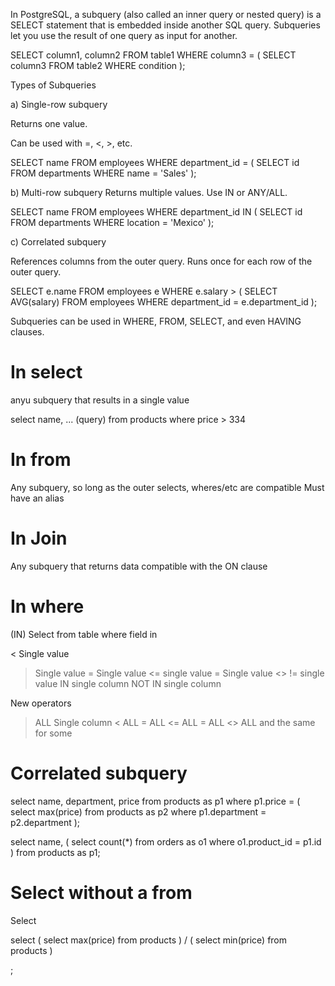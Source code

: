 In PostgreSQL, a subquery (also called an inner query or nested query) is a SELECT statement that is embedded inside another SQL query. Subqueries let you use the result of one query as input for another.


SELECT column1, column2
FROM table1
WHERE column3 = (
    SELECT column3
    FROM table2
    WHERE condition
);

Types of Subqueries

a) Single-row subquery

Returns one value.

Can be used with =, <, >, etc.

SELECT name
FROM employees
WHERE department_id = (
    SELECT id
    FROM departments
    WHERE name = 'Sales'
);


b) Multi-row subquery
Returns multiple values.
Use IN or ANY/ALL.

SELECT name
FROM employees
WHERE department_id IN (
    SELECT id
    FROM departments
    WHERE location = 'Mexico'
);

c) Correlated subquery

References columns from the outer query.
Runs once for each row of the outer query.

SELECT e.name
FROM employees e
WHERE e.salary > (
    SELECT AVG(salary)
    FROM employees
    WHERE department_id = e.department_id
);


Subqueries can be used in WHERE, FROM, SELECT, and even HAVING clauses.


# In select

anyu subquery that results in a single value

select name, ... (query)
from products
where price > 334

# In from 

Any subquery, so long as the outer selects, wheres/etc are compatible
Must have an alias

# In Join

Any subquery that returns data compatible with the ON clause

# In where
(IN) 
Select from table
where field in 


< Single value
> Single value
>= Single value
<= single value
= Single value
<> != single value
IN single column
NOT IN single column


New operators
> ALL Single column
< ALL
>= ALL
<= ALL
= ALL
<> ALL
and the same for some


# Correlated subquery
select name, department, price
from products as p1
where p1.price = (
    select max(price) from products as p2
    where p1.department = p2.department
);


select name, (
    select count(*) from orders as o1
    where o1.product_id = p1.id
) from products as p1;

# Select without a from

Select <Any subquery that results a single value>

select (
    select max(price) from products
) /
(
    select min(price) from products
)

;
